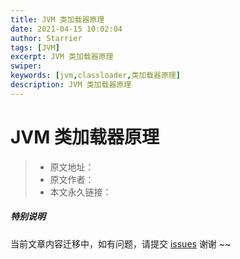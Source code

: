 ```yaml
---
title: JVM 类加载器原理
date: 2021-04-15 10:02:04
author: Starrier
tags: [JVM]
excerpt: JVM 类加载器原理
swiper:
keywords: [jvm,classloader,类加载器原理]
description: JVM 类加载器原理
---
```


# JVM 类加载器原理

> * 原文地址：[]()
> * 原文作者：[]()
> * 本文永久链接：[]()

##### **特别说明**

当前文章内容迁移中，如有问题，请提交 [issues](https://github.com/Starrier/starrier.github.io/issues) 谢谢 ~~
